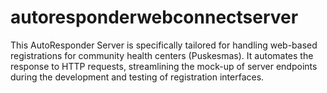 # autoresponderwebconnectserver
This AutoResponder Server is specifically tailored for handling web-based registrations for community health centers (Puskesmas). It automates the response to HTTP requests, streamlining the mock-up of server endpoints during the development and testing of registration interfaces.
